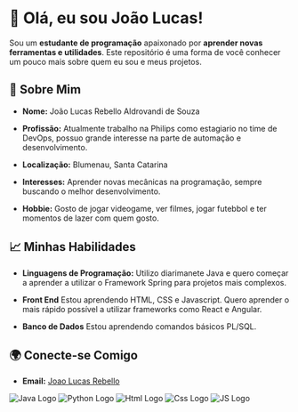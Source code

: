 # 👋 Olá, eu sou João Lucas!
 
Sou um **estudante de programação** apaixonado por **aprender novas ferramentas e utilidades**. Este repositório é uma forma de você conhecer um pouco mais sobre quem eu sou e meus projetos.
 
## 🌟 Sobre Mim
 
- **Nome:** João Lucas Rebello Aldrovandi de Souza

- **Profissão:** Atualmente trabalho na Philips como estagiario no time de DevOps, possuo grande interesse na parte de automação e desenvolvimento.

- **Localização:** Blumenau, Santa Catarina

- **Interesses:** Aprender novas mecânicas na programação, sempre buscando o melhor desenvolvimento.

- **Hobbie:** Gosto de jogar videogame, ver filmes, jogar futebbol e ter momentos de lazer com quem gosto.
 
## 📈 Minhas Habilidades
 
- **Linguagens de Programação:** Utilizo diarimanete Java e quero começar a aprender a utilizar o Framework Spring para projetos mais complexos.

- **Front End** Estou aprendendo HTML, CSS e Javascript. Quero aprender o mais rápido possível a utilizar frameworks como React e Angular. 

- **Banco de Dados** Estou aprendendo comandos básicos PL/SQL.
 
## 🌍 Conecte-se Comigo

- **Email:** [Joao Lucas Rebello](mailto:joaolucasrebello1@gmail.com)
 
![Java Logo](https://www.vectorlogo.zone/logos/java/java-icon.svg)
![Python Logo](https://www.vectorlogo.zone/logos/python/python-vertical.svg)
![Html Logo](https://www.vectorlogo.zone/logos/w3_html5/w3_html5-icon.svg)
![Css Logo](https://www.vectorlogo.zone/logos/w3_css/w3_css-icon~old.svg)
![JS Logo](https://www.vectorlogo.zone/logos/javascript/javascript-icon.svg)
